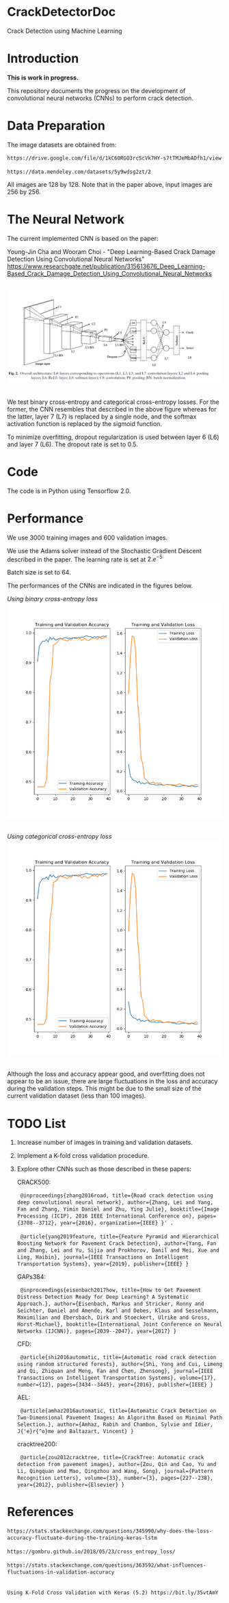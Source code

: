 # CrackDetectorDoc

Crack Detection using Machine Learning

# Introduction

**This is work in progress.**

This repository documents the progress on the development of convolutional neural networks (CNNs) to perform crack detection. 


# Data Preparation

The image datasets are obtained from: 
    
    https://drive.google.com/file/d/1kC60RGO3rcScVk7HY-s7tTMJeMbADfh1/view
    
    https://data.mendeley.com/datasets/5y9wdsg2zt/2
    

All images are 128 by 128. Note that in the paper above, input images are 256 by 256.


# The Neural Network

The current implemented CNN is based on the paper:

Young-Jin Cha and Wooram Choi - "Deep Learning-Based Crack Damage Detection Using Convolutional Neural Networks"
https://www.researchgate.net/publication/315613676_Deep_Learning-Based_Crack_Damage_Detection_Using_Convolutional_Neural_Networks

<br/>![](./figures/CNN1.PNG	)<br/><br/>

We test binary cross-entropy and categorical cross-entropy losses. For the former, the CNN resembles that described in the above figure whereas for the latter, layer 7 (L7) is replaced by a single node, and the softmax activation function is replaced by the sigmoid function.

To minimize overfitting, dropout regularization is used between layer 6 (L6) and layer 7 (L6). The dropout rate is set to 0.5.



# Code

The code is in Python using Tensorflow 2.0.

# Performance

We use 3000 training images and 600 validation images. 

We use the Adams solver instead of the Stochastic Gradient Descent described in the paper. The learning rate is set at $2.e^{-5}$

Batch size is set to 64.

The performances of the CNNs are indicated in the figures below. 

*Using binary cross-entropy loss*
<br/>![](./figures/performance_binary.png)<br/><br/>

*Using categorical cross-entropy loss*
<br/>![](./figures/performance_binary.png)<br/><br/>

Although the loss and accuracy appear good, and overfitting does not appear to be an issue, there are large fluctuations in the loss and accuracy during the validation steps. This might be due to the small size of the current validation dataset (less than 100 images). 

# TODO List

1. Increase number of images in training and validation datasets.

2. Implement a K-fold cross validation procedure.

3. Explore other CNNs such as those described in these papers:


    CRACK500:

        @inproceedings{zhang2016road, title={Road crack detection using deep convolutional neural network}, author={Zhang, Lei and Yang, Fan and Zhang, Yimin Daniel and Zhu, Ying Julie}, booktitle={Image Processing (ICIP), 2016 IEEE International Conference on}, pages={3708--3712}, year={2016}, organization={IEEE} }' .

        @article{yang2019feature, title={Feature Pyramid and Hierarchical Boosting Network for Pavement Crack Detection}, author={Yang, Fan and Zhang, Lei and Yu, Sijia and Prokhorov, Danil and Mei, Xue and Ling, Haibin}, journal={IEEE Transactions on Intelligent Transportation Systems}, year={2019}, publisher={IEEE} }

    GAPs384:

        @inproceedings{eisenbach2017how, title={How to Get Pavement Distress Detection Ready for Deep Learning? A Systematic Approach.}, author={Eisenbach, Markus and Stricker, Ronny and Seichter, Daniel and Amende, Karl and Debes, Klaus and Sesselmann, Maximilian and Ebersbach, Dirk and Stoeckert, Ulrike and Gross, Horst-Michael}, booktitle={International Joint Conference on Neural Networks (IJCNN)}, pages={2039--2047}, year={2017} }

    CFD:

        @article{shi2016automatic, title={Automatic road crack detection using random structured forests}, author={Shi, Yong and Cui, Limeng and Qi, Zhiquan and Meng, Fan and Chen, Zhensong}, journal={IEEE Transactions on Intelligent Transportation Systems}, volume={17}, number={12}, pages={3434--3445}, year={2016}, publisher={IEEE} }

    AEL:

        @article{amhaz2016automatic, title={Automatic Crack Detection on Two-Dimensional Pavement Images: An Algorithm Based on Minimal Path Selection.}, author={Amhaz, Rabih and Chambon, Sylvie and Idier, J{'e}r{^o}me and Baltazart, Vincent} }

    cracktree200:

        @article{zou2012cracktree, title={CrackTree: Automatic crack detection from pavement images}, author={Zou, Qin and Cao, Yu and Li, Qingquan and Mao, Qingzhou and Wang, Song}, journal={Pattern Recognition Letters}, volume={33}, number={3}, pages={227--238}, year={2012}, publisher={Elsevier} }



# References
    
    https://stats.stackexchange.com/questions/345990/why-does-the-loss-accuracy-fluctuate-during-the-training-keras-lstm
    
    https://gombru.github.io/2018/05/23/cross_entropy_loss/
    
    https://stats.stackexchange.com/questions/363592/what-influences-fluctuations-in-validation-accuracy
    
    
    Using K-Fold Cross Validation with Keras (5.2) https://bit.ly/35vtAmY

